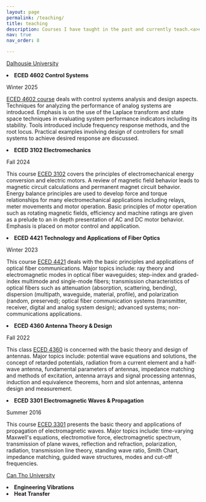 ```yaml
---
layout: page
permalink: /teaching/
title: teaching
description: Courses I have taught in the past and currently teach.<a>####"My teaching philosophy focuses on real-world learning that helps students apply knowledge through hands-on tasks and teamwork. I encourage critical thinking, problem-solving, and lifelong learning, guiding students to discover ideas on their own. Inclusivity and diversity are important in my teaching, making sure every student feels valued and supported. By connecting ideas from different subjects, I help students link theory to practice and build the skills they need for success in their careers."<p>
nav: true
nav_order: 8

---
```

[Dalhousie University](https://www.dal.ca/faculty/engineering/electrical.html)
<li> <strong> ECED 4602 Control Systems </strong> </li>
<p> Winter 2025 <p>
<p> <a href="https://academiccalendar.dal.ca/Catalog/ViewCatalog.aspx?pageid=viewcatalog&topicgroupid=37058&entitytype=CID&entitycode=ECED+4602">ECED 4602 course</a> deals with control systems analysis and design aspects. Techniques for analyzing the performance of analog systems are introduced. Emphasis is on the use of the Laplace transform and state space techniques in evaluating system performance indicators including its stability. Tools introduced include frequency response methods, and the root locus. Practical examples involving design of controllers for small systems to achieve desired response are discussed.<p>

<li> <strong> ECED 3102 Electromechanics </strong> </li>
<p> Fall 2024 </p>
<p> This course <a href="https://academiccalendar.dal.ca/Catalog/ViewCatalog.aspx?pageid=viewcatalog&topicgroupid=37057&entitytype=CID&entitycode=ECED+3102">ECED 3102</a> covers the principles of electromechanical energy conversion and electric motors. A review of magnetic field behavior leads to magnetic circuit calculations and permanent magnet circuit behavior. Energy balance principles are used to develop force and torque relationships for many electromechanical applications including relays, meter movements and motor operation. Basic principles of motor operation such as rotating magnetic fields, efficiency and machine ratings are given as a prelude to an in depth presentation of AC and DC motor behavior. Emphasis is placed on motor control and application.</p>

<li> <strong> ECED 4421   Technology and Applications of Fiber Optics </strong> </li>
<p> Winter 2023 </p>
<p> This course <a href="https://academiccalendar.dal.ca/Catalog/ViewCatalog.aspx?pageid=viewcatalog&topicgroupid=39480&entitytype=CID&entitycode=ECED+4421">ECED 4421</a> deals with the basic principles and applications of optical fiber communications. Major topics include: ray theory and electromagnetic modes in optical fiber waveguides; step-index and graded-index multimode and single-mode fibers; transmission characteristics of optical fibers such as attenuation (absorption, scattering, bending), dispersion (multipath, waveguide, material, profile), and polarization (random, preserved); optical fiber communication systems (transmitter, receiver, digital and analog system design); advanced systems; non-communications applications.</p>

<li> <strong> ECED 4360   Antenna Theory & Design </strong> </li>
<p> Fall 2022 </p>
<p> This class <a href="https://academiccalendar.dal.ca/Catalog/ViewCatalog.aspx?pageid=viewcatalog&entitytype=CID&entitycode=ECED+4360">ECED 4360</a> is concerned with the basic theory and design of antennas. Major topics include: potential wave equations and solutions, the concept of retarded potentials, radiation from a current element and a half-wave antenna, fundamental parameters of antennas, impedance matching and methods of excitation, antenna arrays and signal processing antennas, induction and equivalence theorems, horn and slot antennas, antenna design and measurement.</p>

<li> <strong> ECED 3301   Electromagnetic Waves & Propagation </strong> </li>
<p> Summer 2016 </p>
<p> This course <a href="https://academiccalendar.dal.ca/Catalog/ViewCatalog.aspx?pageid=viewcatalog&entitytype=CID&entitycode=ECED+3301">ECED 3301</a> presents the basic theory and applications of propagation of electromagnetic waves. Major topics include: time-varying Maxwell's equations, electromotive force, electromagnetic spectrum, transmission of plane waves, reflection and refraction, polarization, radiation, transmission line theory, standing wave ratio, Smith Chart, impedance matching, guided wave structures, modes and cut-off frequencies.</p>

<a href="https://www.ctu.edu.vn/">Can Tho University</a>
<li> <strong> Engineering Vibrations</strong> </li>
<li> <strong> Heat Transfer</strong> </li>
